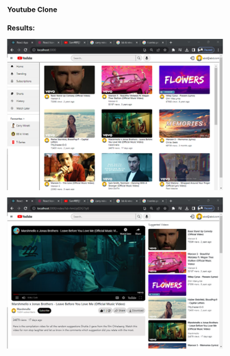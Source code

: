 ### Youtube Clone
### Results:

![Home Page](youtubecloneb2-home-page.png?raw=true "Home page")

![Video Page](youtubecloneb2-video-page.png?raw=true "Video page")
